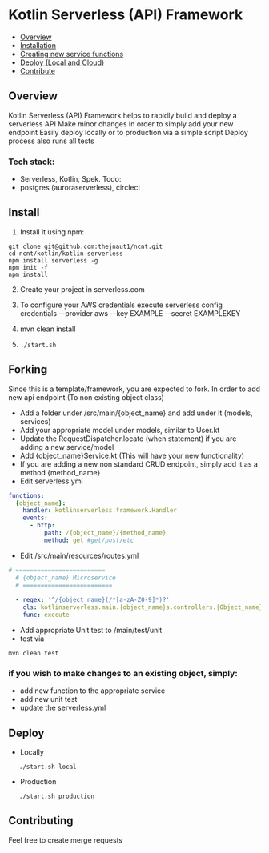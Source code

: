 # Kotlin Serverless (API) Framework

 * [Overview](#overview)
 * [Installation](#install)
 * [Creating new service functions](#forking)
 * [Deploy (Local and Cloud)](#deploy)
 * [Contribute](#contributing)

## Overview

Kotlin Serverless (API) Framework helps to rapidly build and deploy a serverless API
Make minor changes in order to simply add your new endpoint
Easily deploy locally or to production via a simple script
Deploy process also runs all tests

### Tech stack:
- Serverless, Kotlin, Spek.
Todo:
- postgres (auroraserverless), circleci

## Install

1. Install it using npm:
  ```shell
  git clone git@github.com:thejnaut1/ncnt.git
  cd ncnt/kotlin/kotlin-serverless
  npm install serverless -g
  npm init -f
  npm install
  ```
  
2. Create your project in serverless.com

3. To configure your AWS credentials execute serverless config credentials --provider aws --key EXAMPLE --secret EXAMPLEKEY

4. mvn clean install

5. ```shell
   ./start.sh
   ```
   
## Forking

Since this is a template/framework, you are expected to fork.
In order to add new api endpoint (To non existing object class)

- Add a folder under /src/main/{object_name} and add under it (models, services)
- Add your appropriate model under models, similar to User.kt
- Update the RequestDispatcher.locate (when statement) if you are adding a new service/model
- Add {object_name}Service.kt (This will have your new functionality)
- If you are adding a new non standard CRUD endpoint, simply add it as a method {method_name}
- Edit serverless.yml
```yaml
functions:
  {object_name}:
    handler: kotlinserverless.framework.Handler
    events:
      - http:
          path: /{object_name}/{method_name}
          method: get #get/post/etc
```
- Edit /src/main/resources/routes.yml
```yaml
# =========================
  # {object_name} Microservice
  # =========================
  
  - regex: '^/{object_name}(/*[a-zA-Z0-9]*)?'
    cls: kotlinserverless.main.{object_name}s.controllers.{Object_name}Controller
    func: execute
```
- Add appropriate Unit test to /main/test/unit
- test via 
```shell
mvn clean test
```

### if you wish to make changes to an existing object, simply:
- add new function to the appropriate service
- add new unit test
- update the serverless.yml

## Deploy

- Locally
```shell
   ./start.sh local
   ```

- Production
```shell
   ./start.sh production
   ```

## Contributing
Feel free to create merge requests
